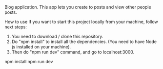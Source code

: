 Blog application.
This app lets you create to posts and view other people posts.

How to use
If you want to start this project locally from your machine, follow next steps:

1. You need to download / clone this repository.
2. Do "npm install" to install all the dependencies. (You need to have Node js installed on your machine).
3. Then do "npm run dev" command, and go to localhost:3000.

npm install
npm run dev
